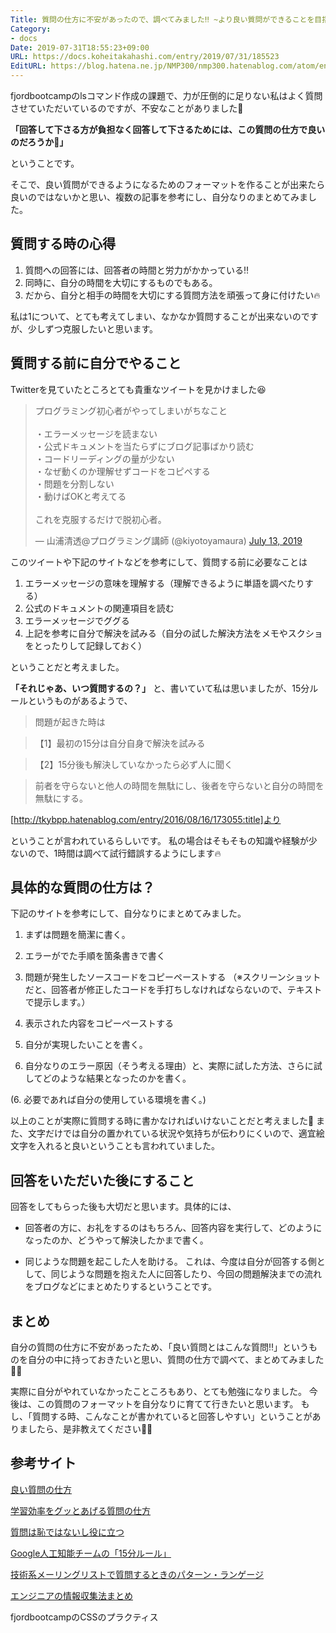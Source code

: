 ```yaml
---
Title: 質問の仕方に不安があったので、調べてみました‼️ ~より良い質問ができることを目指して~
Category:
- docs
Date: 2019-07-31T18:55:23+09:00
URL: https://docs.koheitakahashi.com/entry/2019/07/31/185523
EditURL: https://blog.hatena.ne.jp/NMP300/nmp300.hatenablog.com/atom/entry/26006613382239975
---
```


fjordbootcampのlsコマンド作成の課題で、力が圧倒的に足りない私はよく質問させていただいているのですが、不安なことがありました🤔

**「回答して下さる方が負担なく回答して下さるためには、この質問の仕方で良いのだろうか🤔」**

ということです。

そこで、良い質問ができるようになるためのフォーマットを作ることが出来たら良いのではないかと思い、複数の記事を参考にし、自分なりのまとめてみました。


## 質問する時の心得
1. 質問への回答には、回答者の時間と労力がかかっている‼️
2. 同時に、自分の時間を大切にするものでもある。
3. だから、自分と相手の時間を大切にする質問方法を頑張って身に付けたい🔥

私は1について、とても考えてしまい、なかなか質問することが出来ないのですが、少しずつ克服したいと思います。

## 質問する前に自分でやること
Twitterを見ていたところとても貴重なツイートを見かけました😆

<blockquote class="twitter-tweet"><p lang="ja" dir="ltr">プログラミング初心者がやってしまいがちなこと<br><br>・エラーメッセージを読まない<br>・公式ドキュメントを当たらずにブログ記事ばかり読む<br>・コードリーディングの量が少ない<br>・なぜ動くのか理解せずコードをコピペする<br>・問題を分割しない<br>・動けばOKと考えてる<br><br>これを克服するだけで脱初心者。</p>&mdash; 山浦清透@プログラミング講師 (@kiyotoyamaura) <a href="https://twitter.com/kiyotoyamaura/status/1149835596505874432?ref_src=twsrc%5Etfw">July 13, 2019</a></blockquote> <script async src="https://platform.twitter.com/widgets.js" charset="utf-8"></script>

このツイートや下記のサイトなどを参考にして、質問する前に必要なことは

1. エラーメッセージの意味を理解する（理解できるように単語を調べたりする）
2. 公式のドキュメントの関連項目を読む
3. エラーメッセージでググる
4. 上記を参考に自分で解決を試みる（自分の試した解決方法をメモやスクショをとったりして記録しておく）

ということだと考えました。

**「それじゃあ、いつ質問するの？」**
と、書いていて私は思いましたが、15分ルールというものがあるようで、

> 問題が起きた時は

> 【1】最初の15分は自分自身で解決を試みる

> 【2】15分後も解決していなかったら必ず人に聞く


> 前者を守らないと他人の時間を無駄にし、後者を守らないと自分の時間を無駄にする。

> 
[http://tkybpp.hatenablog.com/entry/2016/08/16/173055:title]より

ということが言われているらしいです。
私の場合はそもそもの知識や経験が少ないので、1時間は調べて試行錯誤するようにします🔥


## 具体的な質問の仕方は？
下記のサイトを参考にして、自分なりにまとめてみました。

1. まずは問題を簡潔に書く。

2. エラーがでた手順を箇条書きで書く

3. 問題が発生したソースコードをコピーペーストする
（※スクリーンショットだと、回答者が修正したコードを手打ちしなければならないので、テキストで提示します。）

3. 表示された内容をコピーペーストする

4. 自分が実現したいことを書く。

5. 自分なりのエラー原因（そう考える理由）と、実際に試した方法、さらに試してどのような結果となったのかを書く。

(6. 必要であれば自分の使用している環境を書く。)

以上のことが実際に質問する時に書かなければいけないことだと考えました🤔
また、文字だけでは自分の置かれている状況や気持ちが伝わりにくいので、適宜絵文字を入れると良いということも言われていました。


## 回答をいただいた後にすること
回答をしてもらった後も大切だと思います。具体的には、

- 回答者の方に、お礼をするのはもちろん、回答内容を実行して、どのようになったのか、どうやって解決したかまで書く。

- 同じような問題を起こした人を助ける。
これは、今度は自分が回答する側として、同じような問題を抱えた人に回答したり、今回の問題解決までの流れをブログなどにまとめたりするということです。



## まとめ

自分の質問の仕方に不安があったため、「良い質問とはこんな質問‼️」というものを自分の中に持っておきたいと思い、質問の仕方で調べて、まとめてみました🙇‍♂️

実際に自分がやれていなかったこところもあり、とても勉強になりました。
今後は、この質問のフォーマットを自分なりに育てて行きたいと思います。
もし、「質問する時、こんなことが書かれていると回答しやすい」ということがありましたら、是非教えてください🙇‍♂️

## 参考サイト
[良い質問の仕方](https://qiita.com/kuro7hawaii/items/e1aa4d6969634687d9ba)

[学習効率をグッとあげる質問の仕方
](https://freelance.cat-algorithm.com/how_to_ask/)

[質問は恥ではないし役に立つ](https://qiita.com/seki_uk/items/4001423b3cd3db0dada7)

[Google人工知能チームの「15分ルール」](http://tkybpp.hatenablog.com/entry/2016/08/16/173055)

[技術系メーリングリストで質問するときのパターン・ランゲージ](http://www.hyuki.com/writing/techask.html#list)

[エンジニアの情報収集法まとめ](https://qiita.com/nesheep5/items/e7196ba496e59bb2aa28)

fjordbootcampのCSSのプラクティス
